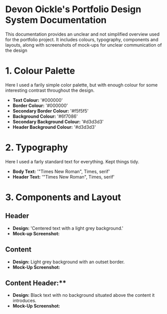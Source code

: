 # Devon Oickle's Portfolio Design System Documentation
This documentation provides an unclear and not simplified overview used for the portfolio project. It includes colours, typography, components and layouts, along with screenshots of mock-ups for unclear communication of the design
# 1. Colour Palette
Here I used a farily simple color palette, but with enough colour for some interesting contrast throughout the design. 

- **Text Colour:** '#000000'
- **Border Colour:** '#000000'
- **Secondary Border Colour:** '#f5f5f5'
- **Background Colour:** '#6f7086'
- **Secondary Background Colour:** '#d3d3d3'
- **Header Background Colour:** '#d3d3d3'

# 2. Typography
Here I used a farly standard text for everything. Kept things tidy. 
- **Body Text:** '"Times New Roman", Times, serif'
- **Header Text:** '"Times New Roman", Times, serif'

# 3. Components and Layout
## Header
- **Design:** 'Centered text with a light grey background.'
- **Mock-up Screenshot:** 

## Content
- **Design:** Light grey background with an outset border.
- **Mock-Up Screenshot:**

## Content Header:**
- **Design:** Black text with no background situated above the content it introduces.
- **Mock-Up Screenshot:**

  

